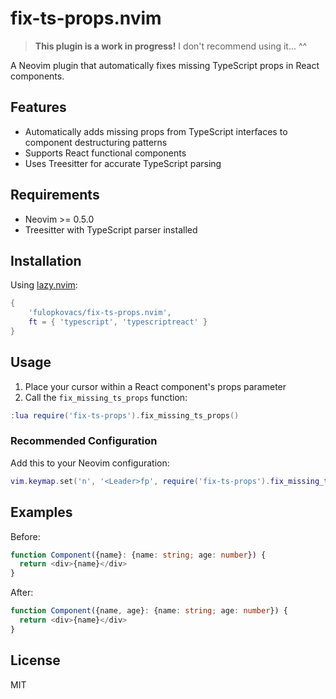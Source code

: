 # fix-ts-props.nvim

> **This plugin is a work in progress!** I don't recommend using it... ^^

A Neovim plugin that automatically fixes missing TypeScript props in React
components.

## Features

- Automatically adds missing props from TypeScript interfaces to component
  destructuring patterns
- Supports React functional components
- Uses Treesitter for accurate TypeScript parsing

## Requirements

- Neovim >= 0.5.0
- Treesitter with TypeScript parser installed

## Installation

Using [lazy.nvim](https://github.com/folke/lazy.nvim):

```lua
{
    'fulopkovacs/fix-ts-props.nvim',
    ft = { 'typescript', 'typescriptreact' }
}
```

## Usage

1. Place your cursor within a React component's props parameter
2. Call the `fix_missing_ts_props` function:

```lua
:lua require('fix-ts-props').fix_missing_ts_props()
```

### Recommended Configuration

Add this to your Neovim configuration:

```lua
vim.keymap.set('n', '<Leader>fp', require('fix-ts-props').fix_missing_ts_props, { desc = 'Fix TypeScript Props' })
```

## Examples

Before:

```typescript
function Component({name}: {name: string; age: number}) {
  return <div>{name}</div>
}
```

After:

```typescript
function Component({name, age}: {name: string; age: number}) {
  return <div>{name}</div>
}
```

## License

MIT
